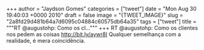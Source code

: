 
+++
author = "Jaydson Gomes"
categories = ["tweet"]
date = "Mon Aug 30 19:40:03 +0000 2010"
draft = false
image = "{TWEET_IMAGE}"
slug = "2a8fd29d481b64a7d6095c04884c60575db64a35"
tags = ["tweet"]
title = """RT @augustohp: Como os cl..."""
+++
RT @augustohp: Como os clientes nos pedem as coisas http://bit.ly/aywr8I Qualquer semelhança com a realidade, é mera coincidência.
